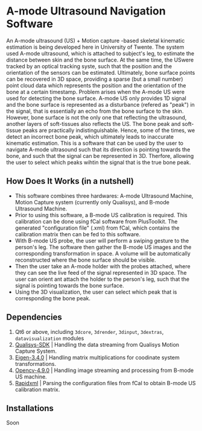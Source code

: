 ﻿# A-mode Ultrasound Navigation Software
An A-mode ultrasound (US) + Motion capture -based skeletal kinematic estimation is being developed here in University of Twente. The system used A-mode ultrasound, which is attached to subject's leg, to estimate the distance between skin and the bone surface. At the same time, the USwere tracked by an optical tracking syste, such that the position and the orientation of the sensors can be estimated. Ultimately, bone surface points can be recovered in 3D space, providing a sparse (but a small number) point cloud data which represents the position and the orientation of the bone at a certain timestamp.
Problem arises when the A-mode US were used for detecting the bone surface. A-mode US only provides 1D signal and the bone surface is represented as a disturbance (refered as "peak") in the signal, that is essentially an echo from the bone surface to the skin. However, bone surface is not the only one that reflecting the ultrasound, another layers of soft-tissues also reflects the US. The bone peak and soft-tissue peaks are practically indistinguishable. Hence, some of the times, we detect an incorrect bone peak, which ultimately leads to inaccurate kinematic estimation.
This is a software that can be used by the user to navigate A-mode ultrasound such that its direction is pointing towards the bone, and such that the signal can be represented in 3D. Therfore, allowing the user to select which peaks wihtin the signal that is the true bone peak.

## How Does It Works (in a nutshell)
 - This software combines three hardwares: A-mode Ultrasound Machine, Motion Capture system (currently only Qualisys), and B-mode Ultrasound Machine. 
 - Prior to using this software, a B-mode US calibration is required. This calibration can be done using fCal software from PlusToolkit. The generated "configuration file" (.xml) from fCal, which contains the calibration matrix then can be fed to this software. 
 - With B-mode US probe, the user will perform a swiping gesture to the person's leg. The software then gather the B-mode US images and the corresponding transformation in space. A volume will be automatically reconstructed where the bone surface should be visible.
 - Then the user take an A-mode holder with the probes attached, where they can see the live feed of the signal represented in 3D space. The user can orient ant attach the holder to the person's leg, such that the signal is pointing towards the bone surface. 
 - Using the 3D visualization, the user can select which peak that is corresponding the bone peak. 

 

## Dependencies
1. Qt6 or above, including `3dcore`, `3drender`, `3dinput`, `3dextras`, `datavisualization` modules
2. [Qualisys-SDK](o%09https://github.com/qualisys/qualisys_cpp_sdk) | Handling the data streaming from Qualisys Motion Capture System.
3. [Eigen-3.4.0](o%09https://gitlab.com/libeigen/eigen/-/releases/3.4.0) | Handling matrix multiplications for coodinate system transformations.
4. [Opencv-4.9.0](o%09https://sourceforge.net/projects/opencvlibrary/files/4.9.0/) | Handling image streaming and processing from B-mode US machine. 
5. [Rapidxml](o%09https://rapidxml.sourceforge.net/) | Parsing the configuration files from fCal to obtain B-mode US calibration matrix.

## Installations
Soon
